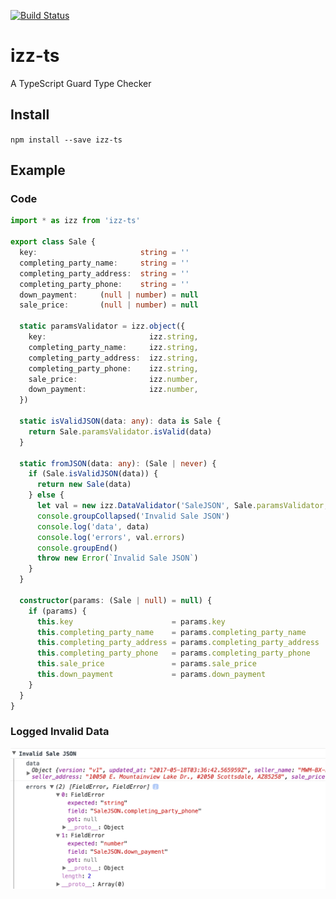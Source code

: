 [![Build Status](https://travis-ci.org/elbow-jason/izz-ts.svg?branch=master)](https://travis-ci.org/elbow-jason/izz-ts)

# izz-ts 
A TypeScript Guard Type Checker

## Install

`npm install --save izz-ts`

## Example

### Code

```typescript
import * as izz from 'izz-ts'

export class Sale {
  key:                       string = ''
  completing_party_name:     string = ''
  completing_party_address:  string = ''
  completing_party_phone:    string = ''
  down_payment:     (null | number) = null
  sale_price:       (null | number) = null

  static paramsValidator = izz.object({
    key:                       izz.string,
    completing_party_name:     izz.string,
    completing_party_address:  izz.string,
    completing_party_phone:    izz.string,
    sale_price:                izz.number,
    down_payment:              izz.number,
  })

  static isValidJSON(data: any): data is Sale {
    return Sale.paramsValidator.isValid(data)
  }

  static fromJSON(data: any): (Sale | never) {
    if (Sale.isValidJSON(data)) {
      return new Sale(data)
    } else {
      let val = new izz.DataValidator('SaleJSON', Sale.paramsValidator, data)
      console.groupCollapsed('Invalid Sale JSON')
      console.log('data', data)
      console.log('errors', val.errors)
      console.groupEnd()
      throw new Error(`Invalid Sale JSON`)
    }
  }

  constructor(params: (Sale | null) = null) {
    if (params) {
      this.key                      = params.key
      this.completing_party_name    = params.completing_party_name
      this.completing_party_address = params.completing_party_address
      this.completing_party_phone   = params.completing_party_phone
      this.sale_price               = params.sale_price
      this.down_payment             = params.down_payment
    }
  }
}
```

### Logged Invalid Data

![sale_errors.png](images/sale_errors.png)